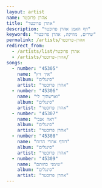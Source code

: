 ```yaml
---
layout: artist
name: אהרן פרוכטר
title: "אהרן פרוכטר"
description: "דף האמן אהרן פרוכטר"
keywords: "שירים, מוזיקה, אהרן פרוכטר"
permalink: /artists/אהרן-פרוכטר
redirect_from:
  - /artists/list/אהרן פרוכטר
  - /artists/אהרן-פרוכטר/
songs:
  - number: "45305"
    name: "איך זיץ"
    album: "סינגלים"
    artist: "אהרן פרוכטר"
  - number: "45306"
    name: "וארשתיך לי"
    album: "סינגלים"
    artist: "אהרן פרוכטר"
  - number: "45307"
    name: "ראה אנכי"
    album: "סינגלים"
    artist: "אהרן פרוכטר"
  - number: "45308"
    name: "רודף אחרי הרוח"
    album: "סינגלים"
    artist: "אהרן פרוכטר"
  - number: "45309"
    name: "שימני כחותם"
    album: "סינגלים"
    artist: "אהרן פרוכטר"
---
```

